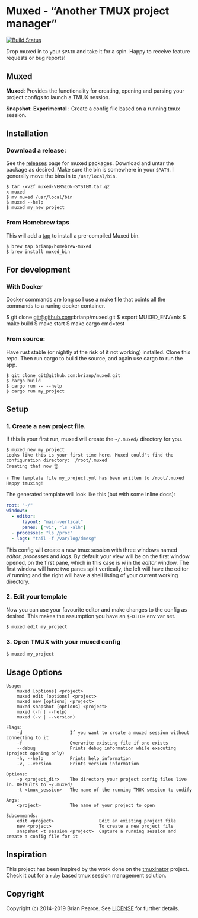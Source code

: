 Muxed - “Another TMUX project manager”
=====
[![Build Status](https://travis-ci.org/brianp/muxed.png?branch=master)](https://travis-ci.org/brianp/muxed)

Drop muxed in to your `$PATH` and take it for a spin. Happy to receive feature requests or bug reports!

## Muxed

**Muxed**: Provides the functionality for creating, opening and parsing your project configs to
launch a TMUX session.

**Snapshot**: __Experimental__ : Create a config file based on a running tmux
session.

## Installation

### Download a release:

See the [releases](https://github.com/brianp/muxed/releases) page for muxed packages.
Download and untar the package as desired.
Make sure the bin is somewhere in your `$PATH`. I
generally move the bins in to `/usr/local/bin`.

```shell
$ tar -xvzf muxed-VERSION-SYSTEM.tar.gz
x muxed
$ mv muxed /usr/local/bin
$ muxed --help
$ muxed my_new_project
```

### From Homebrew taps

This will add a [tap](https://github.com/brianp/homebrew-muxed) to install a pre-compiled Muxed bin.

```shell
$ brew tap brianp/homebrew-muxed
$ brew install muxed_bin
```

## For development

### With Docker

Docker commands are long so I use a make file that points all the commands to a
runing docker container.

$ git clone git@github.com:brianp/muxed.git
$ export MUXED_ENV=nix
$ make build
$ make start
$ make cargo cmd=test

### From source:

Have rust stable (or nightly at the risk of it not working) installed.
Clone this repo. Then run cargo to build the source, and again use cargo to run the app.

```shell
$ git clone git@github.com:brianp/muxed.git
$ cargo build
$ cargo run -- --help
$ cargo run my_project
```

## Setup

### 1. Create a new project file.

If this is your first run, muxed will create the `~/.muxed/` directory for you.

```shell
$ muxed new my_project
Looks like this is your first time here. Muxed could't find the configuration directory: `/root/.muxed`
Creating that now 👌

✌ The template file my_project.yml has been written to /root/.muxed
Happy tmuxing!
```

The generated template will look like this (but with some inline docs):
```yaml
root: "~/"
windows:
  - editor:
      layout: "main-vertical"
      panes: ["vi", "ls -alh"]
  - processes: "ls /proc"
  - logs: "tail -f /var/log/dmesg"
```

This config will create a new tmux session with three windows named *editor*,
*processes* and *logs*. By default your view will be on the first window opened,
on the first pane, which in this case is *vi* in the *editor* window. The first window will have
two panes split vertically, the left will have the editor *vi* running and the
right will have a shell listing of your current working directory.


### 2. Edit your template
Now you can use your favourite editor and make changes to the config as desired.
This makes the assumption you have an `$EDITOR` env var set.

```shell
$ muxed edit my_project
```

### 3. Open TMUX with your muxed config
```shell
$ muxed my_project
```

## Usage Options

```shell
Usage:
    muxed [options] <project>
    muxed edit [options] <project>
    muxed new [options] <project>
    muxed snapshot [options] <project>
    muxed (-h | --help)
    muxed (-v | --version)

Flags:
    -d                  If you want to create a muxed session without connecting to it
    -f                  Overwrite existing file if one exists
    --debug             Prints debug information while executing (project opening only)
    -h, --help          Prints help information
    -v, --version       Prints version information

Options:
    -p <project_dir>    The directory your project config files live in. Defaults to ~/.muxed/
    -t <tmux_session>   The name of the running TMUX session to codify

Args:
    <project>           The name of your project to open

Subcommands:
    edit <project>                 Edit an existing project file
    new <project>                  To create a new project file
    snapshot -t session <project>  Capture a running session and create a config file for it
```

## Inspiration
This project has been inspired by the work done on the [tmuxinator](https://github.com/tmuxinator/tmuxinator) project. Check it out for a `ruby` based tmux session management solution.

## Copyright
Copyright (c) 2014-2019 Brian Pearce. See [LICENSE](https://github.com/brianp/muxed/blob/master/LICENSE) for further details.
